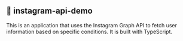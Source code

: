 ## 📸 instagram-api-demo

This is an application that uses the Instagram Graph API to fetch user information based on specific conditions. It is built with TypeScript.
